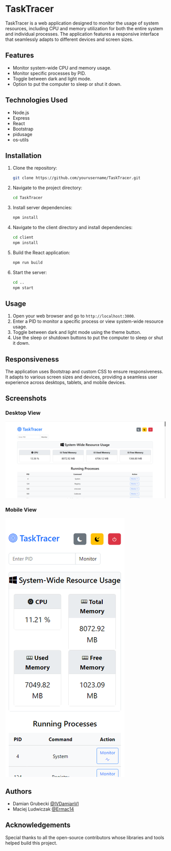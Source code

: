 # TaskTracer

TaskTracer is a web application designed to monitor the usage of system resources, including CPU and memory utilization for both the entire system and individual processes. The application features a responsive interface that seamlessly adapts to different devices and screen sizes.

## Features

- Monitor system-wide CPU and memory usage.
- Monitor specific processes by PID.
- Toggle between dark and light mode.
- Option to put the computer to sleep or shut it down.

## Technologies Used

- Node.js
- Express
- React
- Bootstrap
- pidusage
- os-utils

## Installation

1. Clone the repository:
    ```sh
    git clone https://github.com/yourusername/TaskTracer.git
    ```
2. Navigate to the project directory:
    ```sh
    cd TaskTracer
    ```
3. Install server dependencies:
    ```sh
    npm install
    ```
4. Navigate to the client directory and install dependencies:
    ```sh
    cd client
    npm install
    ```
5. Build the React application:
    ```sh
    npm run build
    ```
6. Start the server:
    ```sh
    cd ..
    npm start
    ```

## Usage

1. Open your web browser and go to `http://localhost:3000`.
2. Enter a PID to monitor a specific process or view system-wide resource usage.
3. Toggle between dark and light mode using the theme button.
4. Use the sleep or shutdown buttons to put the computer to sleep or shut it down.

## Responsiveness

The application uses Bootstrap and custom CSS to ensure responsiveness. It adapts to various screen sizes and devices, providing a seamless user experience across desktops, tablets, and mobile devices.

## Screenshots

### Desktop View
![Desktop Screenshot](screenshot/screen-desktop.png)

### Mobile View
![Mobile Screenshot](screenshot/screen-mobile.png)

## Authors

- Damian Grubecki [@IVDamianVI](https://github.com/ivdamianvi)
- Maciej Ludwiczak [@Ermac14](https://github.com/ermac14)

## Acknowledgements

Special thanks to all the open-source contributors whose libraries and tools helped build this project.
